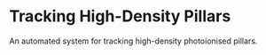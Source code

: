 # Tracking High-Density Pillars 
An automated system for tracking high-density photoionised pillars.
